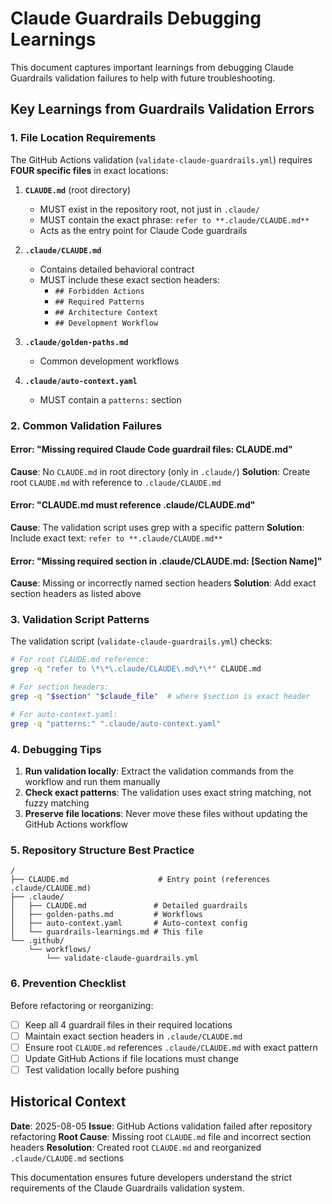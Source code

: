 # Claude Guardrails Debugging Learnings

This document captures important learnings from debugging Claude Guardrails validation failures to help with future troubleshooting.

## Key Learnings from Guardrails Validation Errors

### 1. File Location Requirements

The GitHub Actions validation (`validate-claude-guardrails.yml`) requires **FOUR specific files** in exact locations:

1. **`CLAUDE.md`** (root directory)
   - MUST exist in the repository root, not just in `.claude/`
   - MUST contain the exact phrase: `refer to **.claude/CLAUDE.md**`
   - Acts as the entry point for Claude Code guardrails

2. **`.claude/CLAUDE.md`**
   - Contains detailed behavioral contract
   - MUST include these exact section headers:
     - `## Forbidden Actions`
     - `## Required Patterns`
     - `## Architecture Context`
     - `## Development Workflow`

3. **`.claude/golden-paths.md`**
   - Common development workflows

4. **`.claude/auto-context.yaml`**
   - MUST contain a `patterns:` section

### 2. Common Validation Failures

#### Error: "Missing required Claude Code guardrail files: CLAUDE.md"
**Cause**: No `CLAUDE.md` in root directory (only in `.claude/`)
**Solution**: Create root `CLAUDE.md` with reference to `.claude/CLAUDE.md`

#### Error: "CLAUDE.md must reference .claude/CLAUDE.md"
**Cause**: The validation script uses grep with a specific pattern
**Solution**: Include exact text: `refer to **.claude/CLAUDE.md**`

#### Error: "Missing required section in .claude/CLAUDE.md: [Section Name]"
**Cause**: Missing or incorrectly named section headers
**Solution**: Add exact section headers as listed above

### 3. Validation Script Patterns

The validation script (`validate-claude-guardrails.yml`) checks:

```bash
# For root CLAUDE.md reference:
grep -q "refer to \*\*\.claude/CLAUDE\.md\*\*" CLAUDE.md

# For section headers:
grep -q "$section" "$claude_file"  # where $section is exact header

# For auto-context.yaml:
grep -q "patterns:" ".claude/auto-context.yaml"
```

### 4. Debugging Tips

1. **Run validation locally**: Extract the validation commands from the workflow and run them manually
2. **Check exact patterns**: The validation uses exact string matching, not fuzzy matching
3. **Preserve file locations**: Never move these files without updating the GitHub Actions workflow

### 5. Repository Structure Best Practice

```
/
├── CLAUDE.md                    # Entry point (references .claude/CLAUDE.md)
├── .claude/
│   ├── CLAUDE.md               # Detailed guardrails
│   ├── golden-paths.md         # Workflows
│   ├── auto-context.yaml       # Auto-context config
│   └── guardrails-learnings.md # This file
└── .github/
    └── workflows/
        └── validate-claude-guardrails.yml
```

### 6. Prevention Checklist

Before refactoring or reorganizing:
- [ ] Keep all 4 guardrail files in their required locations
- [ ] Maintain exact section headers in `.claude/CLAUDE.md`
- [ ] Ensure root `CLAUDE.md` references `.claude/CLAUDE.md` with exact pattern
- [ ] Update GitHub Actions if file locations must change
- [ ] Test validation locally before pushing

## Historical Context

**Date**: 2025-08-05
**Issue**: GitHub Actions validation failed after repository refactoring
**Root Cause**: Missing root `CLAUDE.md` file and incorrect section headers
**Resolution**: Created root `CLAUDE.md` and reorganized `.claude/CLAUDE.md` sections

This documentation ensures future developers understand the strict requirements of the Claude Guardrails validation system.
